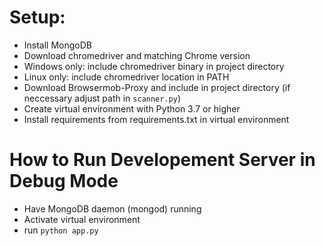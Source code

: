 # Setup:
- Install MongoDB
- Download chromedriver and matching Chrome version
- Windows only: include chromedriver binary in project directory
- Linux only: include chromedriver location in PATH
- Download Browsermob-Proxy and include in project directory (if neccessary adjust path in `scanner.py`)
- Create virtual environment with Python 3.7 or higher
- Install requirements from requirements.txt in virtual environment

# How to Run Developement Server in Debug Mode
- Have MongoDB daemon (mongod) running
- Activate virtual environment
- run `python app.py`
